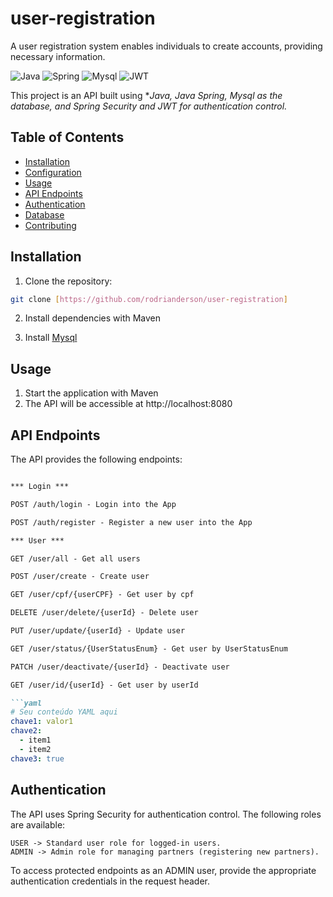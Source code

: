 # user-registration
 A user registration system enables individuals to create accounts, providing necessary information.

![Java](https://img.shields.io/badge/java-%23ED8B00.svg?style=for-the-badge&logo=openjdk&logoColor=white)
![Spring](https://img.shields.io/badge/spring-%236DB33F.svg?style=for-the-badge&logo=spring&logoColor=white)
![Mysql](https://img.shields.io/badge/mysql-%23316192.svg?style=for-the-badge&logo=postgresql&logoColor=white)
![JWT](https://img.shields.io/badge/JWT-black?style=for-the-badge&logo=JSON%20web%20tokens)

This project is an API built using **Java, Java Spring, Mysql as the database, and Spring Security and JWT for authentication control.*

## Table of Contents

- [Installation](#installation)
- [Configuration](#configuration)
- [Usage](#usage)
- [API Endpoints](#api-endpoints)
- [Authentication](#authentication)
- [Database](#database)
- [Contributing](#contributing)

## Installation

1. Clone the repository:

```bash
git clone [https://github.com/rodrianderson/user-registration]
```

2. Install dependencies with Maven

3. Install [Mysql](https://www.mysql.com/)

## Usage

1. Start the application with Maven
2. The API will be accessible at http://localhost:8080


## API Endpoints
The API provides the following endpoints:

```markdown

*** Login ***

POST /auth/login - Login into the App

POST /auth/register - Register a new user into the App

*** User ***

GET /user/all - Get all users

POST /user/create - Create user

GET /user/cpf/{userCPF} - Get user by cpf

DELETE /user/delete/{userId} - Delete user

PUT /user/update/{userId} - Update user

GET /user/status/{UserStatusEnum} - Get user by UserStatusEnum

PATCH /user/deactivate/{userId} - Deactivate user

GET /user/id/{userId} - Get user by userId

```yaml
# Seu conteúdo YAML aqui
chave1: valor1
chave2:
  - item1
  - item2
chave3: true

```

## Authentication
The API uses Spring Security for authentication control. The following roles are available:

```
USER -> Standard user role for logged-in users.
ADMIN -> Admin role for managing partners (registering new partners).
```
To access protected endpoints as an ADMIN user, provide the appropriate authentication credentials in the request header.







